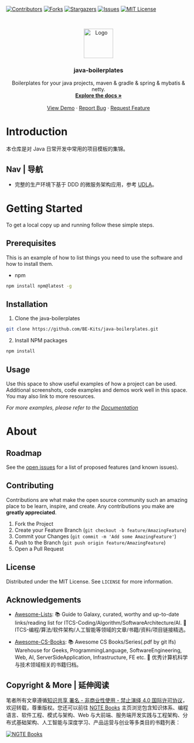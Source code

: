 [![Contributors][contributors-shield]][contributors-url]
[![Forks][forks-shield]][forks-url]
[![Stargazers][stars-shield]][stars-url]
[![Issues][issues-shield]][issues-url]
[![MIT License][license-shield]][license-url]

<!-- PROJECT LOGO -->
<br />
<p align="center">
  <a href="https://github.com/BE-Kits/java-boilerplates">
    <img src="https://s2.ax1x.com/2020/01/06/lr21MT.png" alt="Logo" width="80" height="80">
  </a>

  <h3 align="center">java-boilerplates</h3>

  <p align="center">
    Boilerplates for your java projects, maven & gradle & spring & mybatis & netty.
    <br />
    <a href="https://github.com/BE-Kits/java-boilerplates"><strong>Explore the docs »</strong></a>
    <br />
    <br />
    <a href="https://github.com/BE-Kits/java-boilerplates">View Demo</a>
    ·
    <a href="https://github.com/BE-Kits/java-boilerplates/issues">Report Bug</a>
    ·
    <a href="https://github.com/BE-Kits/java-boilerplates/issues">Request Feature</a>
  </p>
</p>

<!-- ABOUT THE PROJECT -->

# Introduction

本仓库是对 Java 日常开发中常用的项目模板的集锦。

## Nav | 导航

- 完整的生产环境下基于 DDD 的微服务架构应用，参考 [UDLA](https://github.com/BE-Kits/udla)。

# Getting Started

To get a local copy up and running follow these simple steps.

## Prerequisites

This is an example of how to list things you need to use the software and how to install them.

- npm

```sh
npm install npm@latest -g
```

## Installation

1. Clone the java-boilerplates

```sh
git clone https://github.com/BE-Kits/java-boilerplates.git
```

2. Install NPM packages

```sh
npm install
```

<!-- USAGE EXAMPLES -->

## Usage

Use this space to show useful examples of how a project can be used. Additional screenshots, code examples and demos work well in this space. You may also link to more resources.

_For more examples, please refer to the [Documentation](https://example.com)_

# About

<!-- ROADMAP -->

## Roadmap

See the [open issues](https://github.com/BE-Kits/java-boilerplates/issues) for a list of proposed features (and known issues).

<!-- CONTRIBUTING -->

## Contributing

Contributions are what make the open source community such an amazing place to be learn, inspire, and create. Any contributions you make are **greatly appreciated**.

1. Fork the Project
2. Create your Feature Branch (`git checkout -b feature/AmazingFeature`)
3. Commit your Changes (`git commit -m 'Add some AmazingFeature'`)
4. Push to the Branch (`git push origin feature/AmazingFeature`)
5. Open a Pull Request

<!-- LICENSE -->

## License

Distributed under the MIT License. See `LICENSE` for more information.

<!-- ACKNOWLEDGEMENTS -->

## Acknowledgements

- [Awesome-Lists](https://github.com/wx-chevalier/Awesome-Lists): 📚 Guide to Galaxy, curated, worthy and up-to-date links/reading list for ITCS-Coding/Algorithm/SoftwareArchitecture/AI. 💫 ITCS-编程/算法/软件架构/人工智能等领域的文章/书籍/资料/项目链接精选。

- [Awesome-CS-Books](https://github.com/wx-chevalier/Awesome-CS-Books): :books: Awesome CS Books/Series(.pdf by git lfs) Warehouse for Geeks, ProgrammingLanguage, SoftwareEngineering, Web, AI, ServerSideApplication, Infrastructure, FE etc. :dizzy: 优秀计算机科学与技术领域相关的书籍归档。

## Copyright & More | 延伸阅读

笔者所有文章遵循[知识共享 署名 - 非商业性使用 - 禁止演绎 4.0 国际许可协议](https://creativecommons.org/licenses/by-nc-nd/4.0/deed.zh)，欢迎转载，尊重版权。您还可以前往 [NGTE Books](https://ng-tech.icu/books/) 主页浏览包含知识体系、编程语言、软件工程、模式与架构、Web 与大前端、服务端开发实践与工程架构、分布式基础架构、人工智能与深度学习、产品运营与创业等多类目的书籍列表：

[![NGTE Books](https://s2.ax1x.com/2020/01/18/19uXtI.png)](https://ng-tech.icu/books/)

<!-- MARKDOWN LINKS & IMAGES -->
<!-- https://www.markdownguide.org/basic-syntax/#reference-style-links -->

[contributors-shield]: https://img.shields.io/github/contributors/BE-Kits/java-boilerplates.svg?style=flat-square
[contributors-url]: https://github.com/BE-Kits/java-boilerplates/graphs/contributors
[forks-shield]: https://img.shields.io/github/forks/BE-Kits/java-boilerplates.svg?style=flat-square
[forks-url]: https://github.com/BE-Kits/java-boilerplates/network/members
[stars-shield]: https://img.shields.io/github/stars/BE-Kits/java-boilerplates.svg?style=flat-square
[stars-url]: https://github.com/BE-Kits/java-boilerplates/stargazers
[issues-shield]: https://img.shields.io/github/issues/BE-Kits/java-boilerplates.svg?style=flat-square
[issues-url]: https://github.com/BE-Kits/java-boilerplates/issues
[license-shield]: https://img.shields.io/github/license/BE-Kits/java-boilerplates.svg?style=flat-square
[license-url]: https://github.com/BE-Kits/java-boilerplates/blob/master/LICENSE.txt
